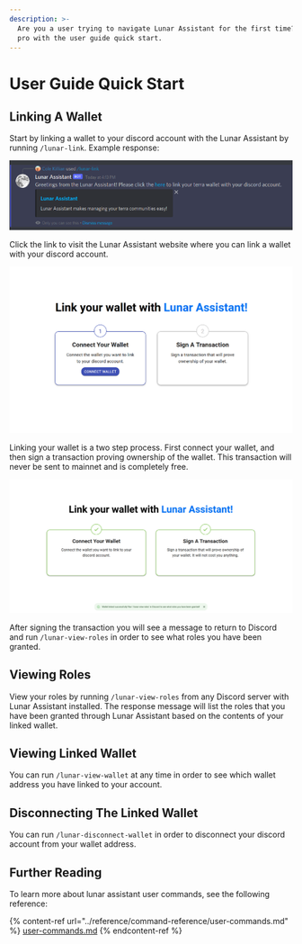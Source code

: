```yaml
---
description: >-
  Are you a user trying to navigate Lunar Assistant for the first time? Become a
  pro with the user guide quick start.
---
```


# User Guide Quick Start

## Linking A Wallet

Start by linking a wallet to your discord account with the Lunar Assistant by running `/lunar-link`. Example response:

![The output of running /lunar-link](<../.gitbook/assets/image (3).png>)

Click the link to visit the Lunar Assistant website where you can link a wallet with your discord account.

![The Lunar Assistant wallet linking page](<../.gitbook/assets/image (6).png>)

Linking your wallet is a two step process. First connect your wallet, and then sign a transaction proving ownership of the wallet. This transaction will never be sent to mainnet and is completely free.

![The Lunar Assistant wallet linking page after signing a transaction](<../.gitbook/assets/image (1).png>)

After signing the transaction you will see a message to return to Discord and run `/lunar-view-roles` in order to see what roles you have been granted.

## Viewing Roles

View your roles by running `/lunar-view-roles` from any Discord server with Lunar Assistant installed. The response message will list the roles that you have been granted through Lunar Assistant based on the contents of your linked wallet.

## Viewing Linked Wallet

You can run `/lunar-view-wallet` at any time in order to see which wallet address you have linked to your account.

## Disconnecting The Linked Wallet

You can run `/lunar-disconnect-wallet` in order to disconnect your discord account from your wallet address.

## Further Reading

To learn more about lunar assistant user commands, see the following reference:

{% content-ref url="../reference/command-reference/user-commands.md" %}
[user-commands.md](../reference/command-reference/user-commands.md)
{% endcontent-ref %}



